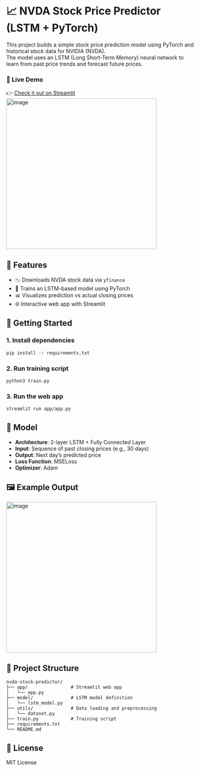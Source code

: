 # 📈 NVDA Stock Price Predictor (LSTM + PyTorch)

This project builds a simple stock price prediction model using PyTorch and historical stock data for NVIDIA (NVDA).  
The model uses an LSTM (Long Short-Term Memory) neural network to learn from past price trends and forecast future prices.

### 🔗 Live Demo
👉 [Check it out on Streamlit](https://yourname.streamlit.app)
<img width="400" alt="image" src="https://github.com/user-attachments/assets/ad24ed02-9c9b-4b6d-8e8b-39b040a31677" />

## 🔧 Features

- 📉 Downloads NVDA stock data via `yfinance`
- 🧠 Trains an LSTM-based model using PyTorch
- 📊 Visualizes prediction vs actual closing prices
- 🌐 Interactive web app with Streamlit

## 🚀 Getting Started

### 1. Install dependencies
```bash
pip install -r requirements.txt
```

### 2. Run training script
```bash
python3 train.py
```

### 3. Run the web app
```bash
streamlit run app/app.py
```

## 🧪 Model

- **Architecture**: 2-layer LSTM + Fully Connected Layer
- **Input**: Sequence of past closing prices (e.g., 30 days)
- **Output**: Next day’s predicted price
- **Loss Function**: MSELoss
- **Optimizer**: Adam

## 🖼️ Example Output

<img width="400" alt="image" src="https://github.com/user-attachments/assets/8571261a-7530-4ca1-bcea-d59ebd6edb63" />


## 📁 Project Structure

```
nvda-stock-predictor/
├── app/                # Streamlit web app
│   └── app.py
├── model/              # LSTM model definition
│   └── lstm_model.py
├── utils/              # Data loading and preprocessing
│   └── dataset.py
├── train.py            # Training script
├── requirements.txt
└── README.md
```

## 📝 License

MIT License
